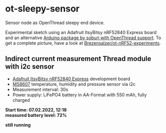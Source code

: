 # ot-sleepy-sensor
Sensor node as OpenThread sleepy end device.

Experimental sketch using an Adafruit ItsyBitsy nRF52840 Express board and an alternative [Arduino package by soburi with OpenThread support](https://github.com/soburi/openthread_nrf52_arduino).
To get a complete picture, have a look at [Brezensalzer/ot-nRF52-experiments](https://github.com/Brezensalzer/ot-nRF52-experiments).

## Indirect current measurement Thread module with i2c sensor
- [Adafruit ItsyBitsy nRF52840 Express](https://learn.adafruit.com/adafruit-itsybitsy-nrf52840-express) development board
- [MS8607](https://learn.adafruit.com/adafruit-te-ms8607-pht-sensor/overview) temperature, humidity and pressure sensor via i2c
- Measurement interval: 30s
- Power supply: LiFePO4 battery in AA-Format with 550 mAh, fully charged

**Start time: 07.02.2022, 12:18**<br/>
**measured battery level: 72%**

**still running**
